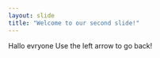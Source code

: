 ```yaml
---
layout: slide
title: "Welcome to our second slide!"
---
```

Hallo evryone
Use the left arrow to go back!
